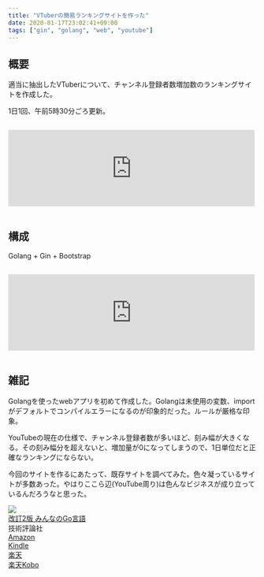 ```yaml
---
title: "VTuberの簡易ランキングサイトを作った"
date: 2020-01-17T23:02:41+09:00
tags: ["gin", "golang", "web", "youtube"]
---
```


## 概要

適当に抽出したVTuberについて、チャンネル登録者数増加数のランキングサイトを作成した。

1日1回、午前5時30分ごろ更新。

<iframe class="hatenablogcard" style="width:100%;height:155px;margin:15px 0;max-width:500px;" title="Vtrend" src="https://hatenablog-parts.com/embed?url=https://vtrend.info/" frameborder="0" scrolling="no"></iframe>

## 構成

Golang + Gin + Bootstrap

<iframe class="hatenablogcard" style="width:100%;height:155px;margin:15px 0;max-width:500px;" title="kouya17/Vtrend: Show VTuber Trending (web app)" src="https://hatenablog-parts.com/embed?url=https://github.com/kouya17/Vtrend" frameborder="0" scrolling="no"></iframe>

## 雑記

Golangを使ったwebアプリを初めて作成した。Golangは未使用の変数、importがデフォルトでコンパイルエラーになるのが印象的だった。ルールが厳格な印象。

YouTubeの現在の仕様で、チャンネル登録者数が多いほど、刻み幅が大きくなる。その刻み幅分を超えないと、増加量が0になってしまうので、1日単位だと正確なランキングにならない。

今回のサイトを作るにあたって、既存サイトを調べてみた。色々凝っているサイトが多数あった。やはりここら辺(YouTube周り)は色んなビジネスが成り立っているんだろうなと思った。

<div class="kattene">
    <div class="kattene__imgpart"><a target="_blank" rel="noopener" href="https://www.amazon.co.jp/gp/product/B07VPSXF6N/ref=as_li_tl?ie=UTF8&camp=247&creative=1211&creativeASIN=B07VPSXF6N&linkCode=as2&tag=kouya17-22&linkId=c7ca6a28ea1eda6677c8cbbf73882a27"><img src="https://ws-fe.amazon-adsystem.com/widgets/q?_encoding=UTF8&MarketPlace=JP&ASIN=B07VPSXF6N&ServiceVersion=20070822&ID=AsinImage&WS=1&Format=_SL160_&tag=kouya17-22"></a></div>
    <div class="kattene__infopart">
      <div class="kattene__title"><a target="_blank" rel="noopener" href="https://www.amazon.co.jp/gp/product/B07VPSXF6N/ref=as_li_tl?ie=UTF8&camp=247&creative=1211&creativeASIN=B07VPSXF6N&linkCode=as2&tag=kouya17-22&linkId=c7ca6a28ea1eda6677c8cbbf73882a27">改訂2版 みんなのGo言語</a></div>
      <div class="kattene__description">技術評論社</div>
      <div class="kattene__btns __four">
        <div><a class="kattene__btn __orange" target="_blank" rel="noopener" href="https://www.amazon.co.jp/gp/product/4297107279/ref=as_li_tl?ie=UTF8&camp=247&creative=1211&creativeASIN=4297107279&linkCode=as2&tag=kouya17-22&linkId=702aa4fe40d71da238529a7bd7b54e85">Amazon</a></div>
        <div><a class="kattene__btn __blue" target="_blank" rel="noopener" href="https://www.amazon.co.jp/gp/product/B07VPSXF6N/ref=as_li_tl?ie=UTF8&camp=247&creative=1211&creativeASIN=B07VPSXF6N&linkCode=as2&tag=kouya17-22&linkId=c7ca6a28ea1eda6677c8cbbf73882a27">Kindle</a></div>
        <div><a class="kattene__btn __red" target="_blank" rel="noopener" href="https://hb.afl.rakuten.co.jp/ichiba/1585b2d3.e3af76f2.1585b2d4.494d3f80/?pc=https%3A%2F%2Fitem.rakuten.co.jp%2Fbook%2F15956516%2F&link_type=hybrid_url&ut=eyJwYWdlIjoiaXRlbSIsInR5cGUiOiJoeWJyaWRfdXJsIiwic2l6ZSI6IjI0MHgyNDAiLCJuYW0iOjEsIm5hbXAiOiJyaWdodCIsImNvbSI6MSwiY29tcCI6ImxlZnQiLCJwcmljZSI6MSwiYm9yIjoxLCJjb2wiOjAsImJidG4iOjEsInByb2QiOjB9">楽天</a></div>
        <div><a class="kattene__btn __green" target="_blank" rel="noopener" href="https://hb.afl.rakuten.co.jp/ichiba/1592b466.7f5ea7c8.1592b467.70471b78/?pc=https%3A%2F%2Fitem.rakuten.co.jp%2Frakutenkobo-ebooks%2Fc0b6c41fbeb93c249255eb90dfa5571b%2F&link_type=hybrid_url&ut=eyJwYWdlIjoiaXRlbSIsInR5cGUiOiJoeWJyaWRfdXJsIiwic2l6ZSI6IjI0MHgyNDAiLCJuYW0iOjEsIm5hbXAiOiJyaWdodCIsImNvbSI6MSwiY29tcCI6ImxlZnQiLCJwcmljZSI6MSwiYm9yIjoxLCJjb2wiOjAsImJidG4iOjEsInByb2QiOjB9">楽天Kobo</a></div>
      </div>
    </div>
</div>
